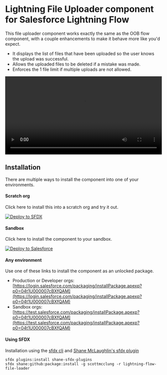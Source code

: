 # Lightning File Uploader component for Salesforce Lightning Flow

This file uploader component works exactly the same as the OOB flow component, with a couple enhancements to make it behave more like you'd expect.

* It displays the list of files that have been uploaded so the user knows the upload was successful.
* Allows the uploaded files to be deleted if a mistake was made.
* Enforces the 1 file limit if multiple uploads are not allowed.

<video style="display:block; width:100%; height:auto;" autoplay controls loop="loop">
       <source src="images/FileUploadDemo.mp4" type="video/mp4" />
</video>


## Installation

There are multiple ways to install the component into one of your environments.

#### Scratch org

Click here to install this into a scratch org and try it out.

[![Deploy to SFDX](https://deploy-to-sfdx.com/dist/assets/images/DeployToSFDX.svg)](https://deploy-to-sfdx.com?template=https://github.com/scottmcclung/lightning-flow-file-loader.git)


#### Sandbox

Click here to install the component to your sandbox.

[![Deploy to Salesforce](https://raw.githubusercontent.com/afawcett/githubsfdeploy/master/deploy.png)](https://githubsfdeploy.herokuapp.com?owner=scottmcclung&repo=lightning-flow-file-loader)


#### Any environment

Use one of these links to install the component as an unlocked package.

  * Production or Developer orgs: [https://login.salesforce.com/packaging/installPackage.apexp?p0=04t1U000007cBXfQAM](https://login.salesforce.com/packaging/installPackage.apexp?p0=04t1U000007cBXfQAM)
  * Sandbox orgs: [https://test.salesforce.com/packaging/installPackage.apexp?p0=04t1U000007cBXfQAM](https://test.salesforce.com/packaging/installPackage.apexp?p0=04t1U000007cBXfQAM)


#### Using SFDX

Installation using the [sfdx cli](https://developer.salesforce.com/tools/sfdxcli) and [Shane McLaughlin's sfdx plugin](https://github.com/mshanemc/shane-sfdx-plugins)
~~~~
sfdx plugins:install shane-sfdx-plugins
sfdx shane:github:package:install -g scottmcclung -r lightning-flow-file-loader
~~~~